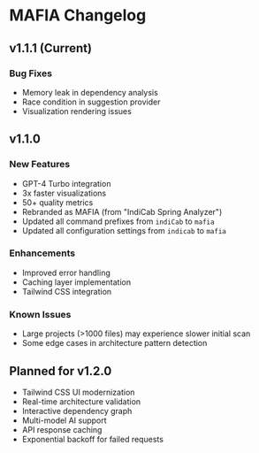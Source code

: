 # MAFIA Changelog

## v1.1.1 (Current)
### Bug Fixes
- Memory leak in dependency analysis
- Race condition in suggestion provider
- Visualization rendering issues

## v1.1.0
### New Features
- GPT-4 Turbo integration
- 3x faster visualizations
- 50+ quality metrics
- Rebranded as MAFIA (from "IndiCab Spring Analyzer")
- Updated all command prefixes from `indiCab` to `mafia`
- Updated all configuration settings from `indicab` to `mafia`

### Enhancements
- Improved error handling
- Caching layer implementation
- Tailwind CSS integration

### Known Issues
- Large projects (>1000 files) may experience slower initial scan
- Some edge cases in architecture pattern detection

## Planned for v1.2.0
- Tailwind CSS UI modernization
- Real-time architecture validation
- Interactive dependency graph
- Multi-model AI support
- API response caching
- Exponential backoff for failed requests
